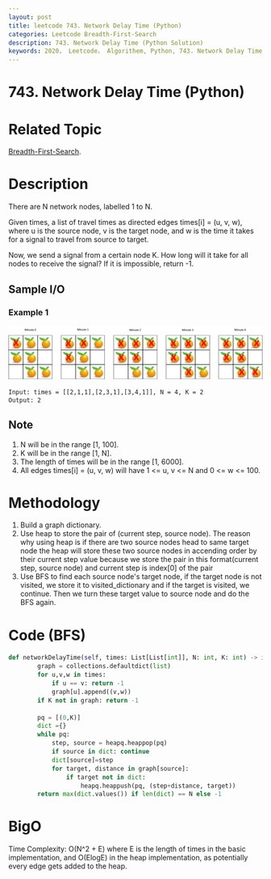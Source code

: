 ```yaml
---
layout: post
title: leetcode 743. Network Delay Time (Python)
categories: Leetcode Breadth-First-Search
description: 743. Network Delay Time (Python Solution)
keywords: 2020， Leetcode， Algorithem, Python, 743. Network Delay Time, zhenyu, Breadth-First-Search, BFS, Breadth First Search
---
```


# 743. Network Delay Time (Python)

# Related Topic
<a href="/categories/#Breadth-First-Search" target="_blank"> Breadth-First-Search</a>.

# Description
There are N network nodes, labelled 1 to N.

Given times, a list of travel times as directed edges times[i] = (u, v, w), where u is the source node, v is the target node, and w is the time it takes for a signal to travel from source to target.

Now, we send a signal from a certain node K. How long will it take for all nodes to receive the signal? If it is impossible, return -1.


## Sample I/O

### Example 1
![orange](/images/blog/oranges.png)
```
Input: times = [[2,1,1],[2,3,1],[3,4,1]], N = 4, K = 2
Output: 2
```

## Note
1. N will be in the range [1, 100].
2. K will be in the range [1, N].
3. The length of times will be in the range [1, 6000].
4. All edges times[i] = (u, v, w) will have 1 <= u, v <= N and 0 <= w <= 100.

# Methodology
1. Build a graph dictionary.
2. Use heap to store the pair of (current step, source node). The reason why using heap is if there are two source nodes head to same target node the heap will store these two source nodes in accending order by their current step value because we store the pair in this format(current step, source node) and current step is index[0] of the pair
3. Use BFS to find each source node's target node, if the target node is not visited, we store it to visited_dictionary and if the target is visited, we continue. Then we turn these target value to source node and do the BFS again.

# Code (BFS)
```python
def networkDelayTime(self, times: List[List[int]], N: int, K: int) -> int:
        graph = collections.defaultdict(list)
        for u,v,w in times:
            if u == v: return -1
            graph[u].append((v,w))
        if K not in graph: return -1
        
        pq = [(0,K)]
        dict ={}
        while pq:
            step, source = heapq.heappop(pq)
            if source in dict: continue
            dict[source]=step
            for target, distance in graph[source]:
                if target not in dict:
                    heapq.heappush(pq, (step+distance, target))
        return max(dict.values()) if len(dict) == N else -1
```
# BigO
Time Complexity: O(N^2 + E) where E is the length of times in the basic implementation, and O(ElogE) in the heap implementation, as potentially every edge gets added to the heap.
